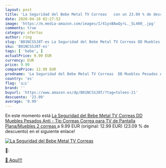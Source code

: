 ```yaml
---
layout: post
title: 'La Seguridad del Bebe Metal TV Correas   con un 23.09 % de descuento'
date: 2020-04-18 02:27:52
image: 'https://m.media-amazon.com/images/I/41yxBAwQyrL._SL400_.jpg'
comments: true
category: ofertas
author: ring
slug: 'B01NCSSJ8T-es La Seguridad del Bebe Metal TV Correas DD Muebles Pesados...'
sku: 'B01NCSSJ8T-es'
tags: [ 'bebe', ]
actualPrice: 9.99 EUR
currency: EUR
price: 9.99
comparePrice: 12.99 EUR
prodname: 'La Seguridad del Bebe Metal TV Correas  DD Muebles Pesados Anti - Tip Correas Correa para TV de Pantalla Plana/Muebles  2 correas '
country: 'es'
flag: '🇪🇸'
brand: ''
buyurl: 'https://www.amazon.es/dp/B01NCSSJ8T/?tag=tolees-21'
descuento: '23.09'
average: '9.99'
---
```


En este momento está [La Seguridad del Bebe Metal TV Correas  DD Muebles Pesados Anti - Tip Correas Correa para TV de Pantalla Plana/Muebles  2 correas ](https://www.amazon.es/dp/B01NCSSJ8T/?tag=tolees-21) a 9.99 EUR (original: 12.99 EUR) (23.09 %  de descuento) en el siguiente enlace!

[![La Seguridad del Bebe Metal TV Correas  ](https://m.media-amazon.com/images/I/41yxBAwQyrL._SL400_.jpg)](https://www.amazon.es/dp/B01NCSSJ8T/?tag=tolees-21)

🔎:


[🛒 Aquí!!!](https://www.amazon.es/dp/B01NCSSJ8T/?tag=tolees-21)
